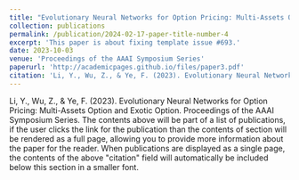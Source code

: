```yaml
---
title: "Evolutionary Neural Networks for Option Pricing: Multi-Assets Option and Exotic Option"
collection: publications
permalink: /publication/2024-02-17-paper-title-number-4
excerpt: 'This paper is about fixing template issue #693.'
date: 2023-10-03
venue: 'Proceedings of the AAAI Symposium Series'
paperurl: 'http://academicpages.github.io/files/paper3.pdf'
citation: 'Li, Y., Wu, Z., & Ye, F. (2023). Evolutionary Neural Networks for Option Pricing: Multi-Assets Option and Exotic Option. <i>Proceedings of the AAAI Symposium Series</i>.'
---
```

Li, Y., Wu, Z., & Ye, F. (2023). Evolutionary Neural Networks for Option Pricing: Multi-Assets Option and Exotic Option. Proceedings of the AAAI Symposium Series.
The contents above will be part of a list of publications, if the user clicks the link for the publication than the contents of section will be rendered as a full page, allowing you to provide more information about the paper for the reader. When publications are displayed as a single page, the contents of the above "citation" field will automatically be included below this section in a smaller font.
